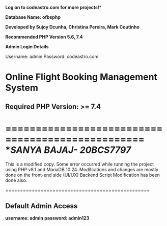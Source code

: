 **Log on to codeastro.com for more projects!***

**Database Name: ofbsphp**

**Developed by Sujoy Dcunha, Christina Pereira, Mark Coutinho**

**Recommended PHP Version 5.6, 7.4**


**Admin Login Details**

Username: admin
Password: codeastro.com


# **Online Flight Booking Management System**

## Required PHP Version: >= 7.4

=================================================
**SANYA BAJAJ- 20BCS7797*
=================================================
This is a modified copy. Some error occurred while running the project using PHP v8.1 and MariaDB 10.24.
Modifcations and changes are mostly done on the front-end side (UI/UX)
Backend Script Modification has been done also.


=================================================
## **Default Admin Access**
**username: admin**
**password: admin123**
